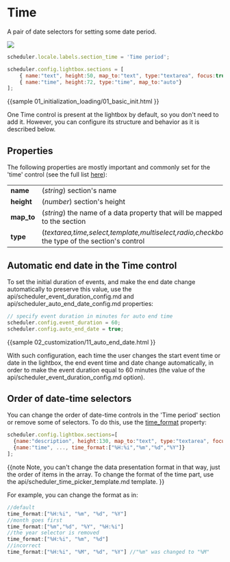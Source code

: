Time
============================

A pair of date selectors for setting some date period.

<img src="time_editor.png"/>

~~~js
scheduler.locale.labels.section_time = 'Time period';

scheduler.config.lightbox.sections = [
	{ name:"text", height:50, map_to:"text", type:"textarea", focus:true },
	{ name:"time", height:72, type:"time", map_to:"auto"}
];
~~~

{{sample
	01_initialization_loading/01_basic_init.html
}}


One Time control is present at the lightbox by default, so you don't need to add it. However, you can configure its structure and behavior as it is described below.
  

Properties
------------------

The following properties are mostly important and commonly set for the 'time' control (see the full list <a href="api/scheduler_lightbox_config.md">here</a>):

<table class="webixdoc_links">
	<tbody>
    	<tr>
			<td class="webixdoc_links0"><b>name</b></td>
			<td>(<i>string</i>) section's name </td>
		</tr>
        <tr>
			<td class="webixdoc_links0"><b>height</b></td>
			<td>(<i>number</i>) section's height</td>
		</tr>
        <tr>
			<td class="webixdoc_links0"><b>map_to</b></td>
			<td>(<i>string</i>) the name of a data property that will be mapped to the section</td>
		</tr>
        <tr>
			<td class="webixdoc_links0"><b>type</b></td>
			<td>(<i>textarea,time,select,template,multiselect,radio,checkbox</i>) the type of the section's control</td>
		</tr>
    </tbody>
</table>


Automatic end date in the Time control
--------------------------------------

To set the initial duration of events, and make the end date change automatically to preserve this value, use the api/scheduler_event_duration_config.md and api/scheduler_auto_end_date_config.md properties:

~~~js
// specify event duration in minutes for auto end time
scheduler.config.event_duration = 60; 
scheduler.config.auto_end_date = true;
~~~

{{sample
	02_customization/11_auto_end_date.html
}}

With such configuration, each time the user changes the start event time or date in the lightbox, the end event time and date change automatically, in order to make the event duration equal to 60 minutes 
(the value of the api/scheduler_event_duration_config.md option).


Order of date-time selectors
-------------------------

You can change the order of date-time controls in the 'Time period' section or remove some of selectors. To do this, use the [time_format](api/scheduler_lightbox_config.md) property:

~~~js
scheduler.config.lightbox.sections=[
  {name:"description", height:130, map_to:"text", type:"textarea", focus:true},
  {name:"time", ..., time_format:["%H:%i","%m","%d","%Y"]}
];
~~~

{{note
Note, you can't change the data presentation format in that way, just the order of items in the array. To change the format of the time part, use the api/scheduler_time_picker_template.md template.
}}

For example, you can change the format as in:

~~~js
//default
time_format:["%H:%i", "%m", "%d", "%Y"] 
//month goes first
time_format:["%m","%d", "%Y", "%H:%i"]
//the year selector is removed
time_format:["%H:%i", "%m", "%d"]
//incorrect
time_format:["%H:%i", "%M", "%d", "%Y"] //"%m" was changed to "%M"
~~~

